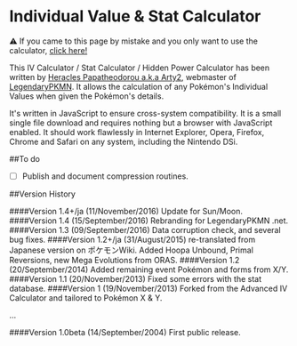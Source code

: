 Individual Value & Stat Calculator
===================================

:warning: If you came to this page by mistake and you only want to use the calculator, [click here!](http://legendarypkmn.github.io/ivcalcxy.html)

This IV Calculator / Stat Calculator / Hidden Power Calculator has been written by [Heracles Papatheodorou a.k.a Arty2](http://www.twitter.com/Arty2), webmaster of [LegendaryPKMN](http://www.legendarypkmn.net/). It allows the calculation of any Pokémon's Individual Values when given the Pokémon's details.

It's written in JavaScript to ensure cross-system compatibility. It is a small single file download and requires nothing but a browser with JavaScript enabled. It should work flawlessly in Internet Explorer, Opera, Firefox, Chrome and Safari on any system, including the Nintendo DSi.

##To do

* [ ] Publish and document compression routines.

##Version History

####Version 1.4+/ja (11/November/2016)
    Update for Sun/Moon.
####Version 1.4 (15/September/2016)
    Rebranding for LegendaryPKMN .net.
####Version 1.3 (09/September/2016)	
    Data corruption check, and several bug fixes.
####Version 1.2+/ja (31/August/2015)
    re-translated from Japanese version on ポケモンWiki.
    Added Hoopa Unbound, Primal Reversions, new Mega Evolutions from ORAS.
####Version 1.2 (20/September/2014)
    Added remaining event Pokémon and forms from X/Y.
####Version 1.1 (20/November/2013)
    Fixed some errors with the stat database.
####Version 1 (19/November/2013)
    Forked from the Advanced IV Calculator and tailored to Pokémon X & Y.

…

####Version 1.0beta (14/September/2004)
	First public release. 
